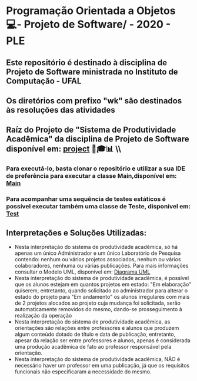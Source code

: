 # Programação Orientada a Objetos 💻- Projeto de Software/ - 2020 - PLE
## Este repositório é destinado à disciplina de Projeto de Software ministrada no Instituto de Computação - UFAL

## Os diretórios com prefixo "wk" são destinados às resoluções das atividades
## Raíz do Projeto de "Sistema de Produtividade Acadêmica" da disciplina de Projeto de Software disponível em: [project](https://github.com/paodealho404/oop/tree/master/project) 🎒🎓📊 \\\
### Para executá-lo, basta clonar o repositório e utilizar a sua IDE de preferência para executar a classe Main,disponível em: <a href="https://github.com/paodealho404/oop/tree/master/project/app">Main</a>
### Para acompanhar uma sequência de testes estáticos é possível executar também uma classe de Teste, disponível em: <a href="https://github.com/paodealho404/oop/tree/master/project/app">Test</a>
## Interpretações e Soluções Utilizadas:

* Nesta interpretação do sistema de produtividade acadêmica, só há apenas um único Administrador e um único Laboratório de Pesquisa contendo: nenhum ou vários projetos associados, nenhum ou vários colaboradores, nenhuma ou várias publicações. Para mais informações consultar o Modelo UML, disponível em: <a href="https://github.com/paodealho404/oop/tree/master/project/uml">Diagrama UML</a>
* Nesta interpretação do sistema de produtividade acadêmica, é possível que os alunos estejam em quantos projetos em estado: "Em elaboração" quiserem, entretanto, quando solicitado ao administrador para alterar o estado do projeto para "Em andamento" os alunos irregulares com mais de 2 projetos alocados ao projeto cuja mudança foi solicitada, serão automaticamente removidos do mesmo, dando-se prosseguimento à realização da operação
* Nesta interpretação do sistema de produtividade acadêmica, as orientações são relações entre professores e alunos que produzem algum conteúdo dotado de título e data de publicação, entretanto, apesar da relação ser entre professores e alunos, apenas é considerada uma produção acadêmica de fato ao professor responsável pela orientação.
* Nesta interpretação do sistema de produtividade acadêmica, NÃO é necessário haver um professor em uma publicação, já que os requisitos funcionais não especificaram a necessidade do mesmo.

